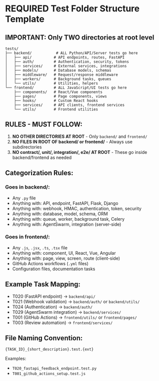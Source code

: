 # REQUIRED Test Folder Structure Template

## IMPORTANT: Only TWO directories at root level

```
tests/
├── backend/           # ALL Python/API/Server tests go here
│   ├── api/          # API endpoints, routes, FastAPI
│   ├── auth/         # Authentication, security, tokens
│   ├── services/     # External services, integrations
│   ├── models/       # Database models, schemas
│   ├── middleware/   # Request/response middleware
│   ├── workers/      # Background tasks, queues
│   └── utils/        # Utilities, helpers
└── frontend/         # ALL JavaScript/UI tests go here
    ├── components/   # React/Vue components
    ├── pages/        # Page components, views
    ├── hooks/        # Custom React hooks
    ├── services/     # API clients, frontend services
    └── utils/        # Frontend utilities
```

## RULES - MUST FOLLOW:

1. **NO OTHER DIRECTORIES AT ROOT** - Only `backend/` and `frontend/`
2. **NO FILES IN ROOT OF backend/ or frontend/** - Always use subdirectories
3. **NO contract/, unit/, integration/, e2e/ AT ROOT** - These go inside backend/frontend as needed

## Categorization Rules:

### Goes in backend/:
- Any `.py` file
- Anything with: API, endpoint, FastAPI, Flask, Django
- Anything with: webhook, HMAC, authentication, token, security
- Anything with: database, model, schema, ORM
- Anything with: queue, worker, background task, Celery
- Anything with: AgentSwarm, integration (server-side)

### Goes in frontend/:
- Any `.js`, `.jsx`, `.ts`, `.tsx` file
- Anything with: component, UI, React, Vue, Angular
- Anything with: page, view, screen, route (client-side)
- GitHub Actions workflows (`.yml` files)
- Configuration files, documentation tasks

## Example Task Mapping:

- T020 (FastAPI endpoint) → `backend/api/`
- T021 (Webhook validation) → `backend/auth/` or `backend/utils/`
- T024 (Authentication) → `backend/auth/`
- T029 (AgentSwarm integration) → `backend/services/`
- T001 (GitHub Actions) → `frontend/utils/` or `frontend/pages/`
- T003 (Review automation) → `frontend/services/`

## File Naming Convention:

`{TASK_ID}_{short_description}.test.{ext}`

Examples:
- `T020_fastapi_feedback_endpoint.test.py`
- `T001_github_actions_setup.test.js`